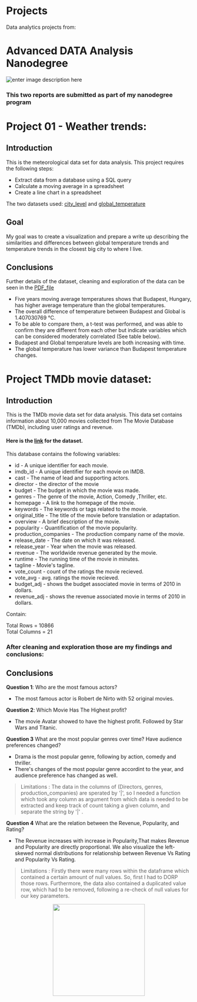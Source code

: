 # Projects
Data analytics projects from:

# Advanced DATA Analysis Nanodegree[](https://viewe617827b.udacity-student-workspaces.com/notebooks/Investigate_a_Dataset.ipynb#ADVANCED-DATA-ANALYSIS-NANODEGREE)
![enter image description here](https://user-images.githubusercontent.com/30737713/68446054-9b9bc800-01a9-11ea-9fc4-6ee0630356e2.png)

### This two reports are submitted as part of my nanodegree program[](https://viewe617827b.udacity-student-workspaces.com/notebooks/Investigate_a_Dataset.ipynb#This-report-is-submitted-as-partial-fulfillment-of-the-requirements-of-the-1st-project-of-the-nanodegree)
# Project 01 - Weather trends: 
<a id='intro'></a>
## Introduction

This is the meteorological data set for data analysis. This project requires the following steps:

-	Extract data from a database using a SQL query
-	Calculate a moving average in a spreadsheet
-	Create a line chart in a spreadsheet

The two datasets used: [city_level](https://github.com/CarlaML01/projects/blob/9dab448f732541bbfa0b1ed88b9ff3ca0d7e22ca/city_level.csv) and [global_temperature](https://github.com/CarlaML01/projects/blob/main/global_temp.csv)

## Goal
My goal was to create a visualization and prepare a write up describing the similarities and differences between global temperature trends and temperature trends in the closest big city to where I live.

<a id='conclusions'></a>
## Conclusions
Further details of the dataset, cleaning and exploration of the data can be seen in the [PDF_file](https://github.com/CarlaML01/projects/blob/9dab448f732541bbfa0b1ed88b9ff3ca0d7e22ca/Project%2001_CARLAML.pdf)

- Five years moving average temperatures shows that Budapest, Hungary, has higher average temperature than the global temperatures.
- The overall difference of temperature between Budapest and Global is 1.407030769 °C.
- To be able to compare them, a t-test was performed, and was able to confirm they are different from each other but indicate variables which can be considered moderately correlated (See table below).
- Budapest and Global temperature levels are both increasing with time.
- The global temperature has lower variance than Budapest temperature changes.

# Project TMDb movie dataset: 
<a id='intro'></a>
## Introduction

This is the TMDb movie data set for data analysis. This data set contains information about 10,000 movies collected from The Movie Database (TMDb), including user ratings and revenue.

#### Here is the [link](https://github.com/CarlaML01/projects/blob/9dab448f732541bbfa0b1ed88b9ff3ca0d7e22ca/tmdb-movies.csv) for the dataset.

This database contains the following variables:

- id - A unique identifier for each movie.
- imdb_id - A unique identifier for each movie on IMDB.
- cast - The name of lead and supporting actors.
- director - the director of the movie
- budget - The budget in which the movie was made.
- genres - The genre of the movie, Action, Comedy ,Thriller, etc.
- homepage - A link to the homepage of the movie.
- keywords - The keywords or tags related to the movie.
- original_title - The title of the movie before translation or adaptation.
- overview - A brief description of the movie.
- popularity - Quantification of the movie popularity.
- production_companies - The production company name of the movie.
- release_date - The date on which it was released.
- release_year - Year when the movie was released.
- revenue - The worldwide revenue generated by the movie.
- runtime - The running time of the movie in minutes.
- tagline - Movie's tagline.
- vote_count - count of the ratings the movie recieved.
- vote_avg - avg. ratings the movie recieved.
- budget_adj - shows the budget associated movie in terms of 2010 in dollars.
- revenue_adj - shows the revenue associated movie in terms of 2010 in dollars.

Contain:

<p>Total Rows = 10866<br>
Total Columns = 21 <p>

### After cleaning and exploration those are my findings and conclusions:
<a id='conclusions'></a>
## Conclusions

**Question 1**: Who are the most famous actors?
- The most famous actor is Robert de Nirto with 52 original movies.
  
**Question 2**: Which Movie Has The Highest profit?
- The movie Avatar showed to have the highest profit. Followed by Star Wars and Titanic.

**Question 3** What are the most popular genres over time? Have audience preferences changed?
- Drama is the most popular genre, following by action, comedy and thriller.
- There's changes of the most popular genre accordint to the year, and audience preference has changed as well.
> Limitations : The data in the columns of (Directors, genres, production_companies) are sperated by '|', so I needed a function which took any column as argument from which data is needed to be extracted and keep track of count taking a given column, and separate the string by '|' .

**Question 4** What are the relation between the Revenue, Popularity, and Rating?
- The Revenue increases with increase in Popularity,That makes Revenue and Popularity are directly proportional. We also visualize the left-skewed normal distributions for relationship between Revenue Vs Rating and Popularity Vs Rating.
 > Limitations : Firstly there were many rows within the dataframe which contained a certain amount of null values. So, first I had to DORP those rows. Furthermore, the data also contained a duplicated value row, which had to be removed, following a re-check of null values for our key parameters.


<p align="center">
  <img src="https://upload.wikimedia.org/wikipedia/commons/e/ea/Thats_all_folks.svg" width="250" height="250" />
</p>

